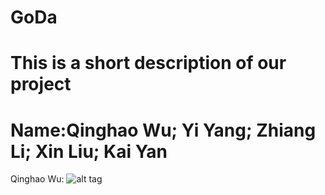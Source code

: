 # GoDa
# This is a short description of our project
# Name:Qinghao Wu; Yi Yang; Zhiang Li; Xin Liu; Kai Yan

Qinghao Wu: ![alt tag](./member/IMG_1743.jpg=50*20)
